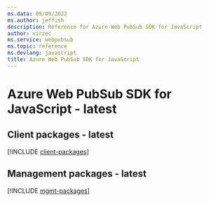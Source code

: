 ```yaml
---
ms.data: 09/09/2022
ms.author: jeffish
description: Reference for Azure Web PubSub SDK for JavaScript
author: xirzec
ms.service: webpubsub
ms.topic: reference
ms.devlang: javascript
title: Azure Web PubSub SDK for JavaScript
---
```

# Azure Web PubSub SDK for JavaScript - latest

## Client packages - latest
[!INCLUDE [client-packages](web-pubsub-client-index.md)]
## Management packages - latest
[!INCLUDE [mgmt-packages](web-pubsub-mgmt-index.md)]